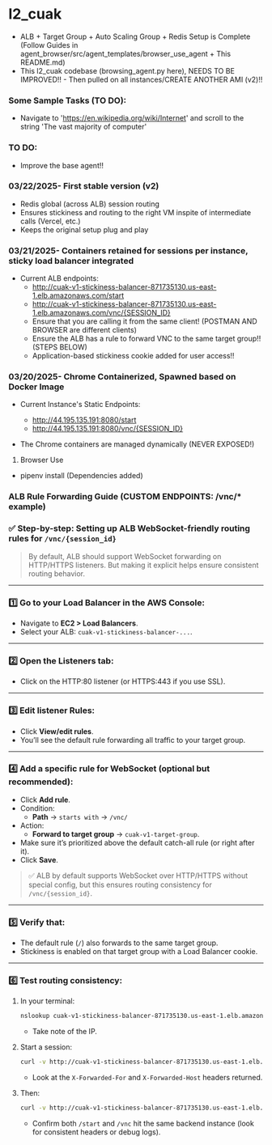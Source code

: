 # l2_cuak
- ALB + Target Group + Auto Scaling Group + Redis Setup is Complete (Follow Guides in agent_browser/src/agent_templates/browser_use_agent + This README.md)
- This l2_cuak codebase (browsing_agent.py here), NEEDS TO BE IMPROVED!!
      - Then pulled on all instances/CREATE ANOTHER AMI (v2)!!


### Some Sample Tasks (TO DO):
- Navigate to 'https://en.wikipedia.org/wiki/Internet' and scroll to the string 'The vast majority of computer'

### TO DO:
- Improve the base agent!!


### 03/22/2025- First stable version (v2)
- Redis global (across ALB) session routing
- Ensures stickiness and routing to the right VM inspite of intermediate calls (Vercel, etc.)
- Keeps the original setup plug and play 

### 03/21/2025- Containers retained for sessions per instance, sticky load balancer integrated
- Current ALB endpoints:
    - http://cuak-v1-stickiness-balancer-871735130.us-east-1.elb.amazonaws.com/start
    - http://cuak-v1-stickiness-balancer-871735130.us-east-1.elb.amazonaws.com/vnc/{SESSION_ID}
    - Ensure that you are calling it from the same client! (POSTMAN AND BROWSER are different clients)
    - Ensure the ALB has a rule to forward VNC to the same target group!! (STEPS BELOW)
    - Application-based stickiness cookie added for user access!!

### 03/20/2025- Chrome Containerized, Spawned based on Docker Image
- Current Instance's Static Endpoints:
    - http://44.195.135.191:8080/start 
    - http://44.195.135.191:8080/vnc/{SESSION_ID}


- The Chrome containers are managed dynamically (NEVER EXPOSED!)

1. Browser Use
- pipenv install (Dependencies added)



### ALB Rule Forwarding Guide (CUSTOM ENDPOINTS: /vnc/* example)
### ✅ Step-by-step: Setting up ALB WebSocket-friendly routing rules for `/vnc/{session_id}`

> By default, ALB should support WebSocket forwarding on HTTP/HTTPS listeners. But making it explicit helps ensure consistent routing behavior.

---

### 1️⃣ Go to your **Load Balancer** in the AWS Console:
- Navigate to **EC2 > Load Balancers**.
- Select your ALB: `cuak-v1-stickiness-balancer-...`.

---

### 2️⃣ Open the **Listeners** tab:
- Click on the HTTP:80 listener (or HTTPS:443 if you use SSL).

---

### 3️⃣ Edit listener **Rules**:
- Click **View/edit rules**.
- You’ll see the default rule forwarding all traffic to your target group.

---

### 4️⃣ Add a specific rule for WebSocket (optional but recommended):
- Click **Add rule**.
- Condition: 
  - **Path** → `starts with` → `/vnc/`
- Action: 
  - **Forward to target group** → `cuak-v1-target-group`.
- Make sure it’s prioritized above the default catch-all rule (or right after it).
- Click **Save**.

> ✅ ALB by default supports WebSocket over HTTP/HTTPS without special config, but this ensures routing consistency for `/vnc/{session_id}`.

---

### 5️⃣ Verify that:
- The default rule (`/`) also forwards to the same target group.
- Stickiness is enabled on that target group with a Load Balancer cookie.

---

### 6️⃣ Test routing consistency:
1. In your terminal:
   ```bash
   nslookup cuak-v1-stickiness-balancer-871735130.us-east-1.elb.amazonaws.com
   ```
   - Take note of the IP.

2. Start a session:
   ```bash
   curl -v http://cuak-v1-stickiness-balancer-871735130.us-east-1.elb.amazonaws.com/start
   ```
   - Look at the `X-Forwarded-For` and `X-Forwarded-Host` headers returned.  

3. Then:
   ```bash
   curl -v http://cuak-v1-stickiness-balancer-871735130.us-east-1.elb.amazonaws.com/vnc/<your-session-id>
   ```
   - Confirm both `/start` and `/vnc` hit the same backend instance (look for consistent headers or debug logs).